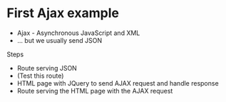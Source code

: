 # First Ajax example

* Ajax - Asynchronous JavaScript and XML
* ... but we usually send JSON


Steps


* Route serving JSON
* (Test this route)
* HTML page with JQuery to send AJAX request and handle response
* Route serving the HTML page with the AJAX request





